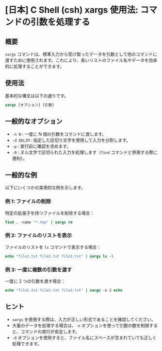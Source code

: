 # [日本] C Shell (csh) xargs 使用法: コマンドの引数を処理する

## 概要
`xargs` コマンドは、標準入力から受け取ったデータを引数として他のコマンドに渡すために使用されます。これにより、長いリストのファイル名やデータを効率的に処理することができます。

## 使用法
基本的な構文は以下の通りです。

```csh
xargs [オプション] [引数]
```

## 一般的なオプション
- `-n N` : 一度に N 個の引数をコマンドに渡します。
- `-d DELIM` : 指定した区切り文字を使用して入力を分割します。
- `-p` : 実行前に確認を求めます。
- `-0` : ヌル文字で区切られた入力を処理します（`find` コマンドと併用する際に便利）。

## 一般的な例
以下にいくつかの実用的な例を示します。

### 例 1: ファイルの削除
特定の拡張子を持つファイルを削除する場合：

```csh
find . -name "*.tmp" | xargs rm
```

### 例 2: ファイルのリストを表示
ファイルのリストを `ls` コマンドで表示する場合：

```csh
echo "file1.txt file2.txt file3.txt" | xargs ls -l
```

### 例 3: 一度に複数の引数を渡す
一度に 2 つの引数を渡す場合：

```csh
echo "file1.txt file2.txt file3.txt" | xargs -n 2 echo
```

## ヒント
- `xargs` を使用する際は、入力が正しい形式であることを確認してください。
- 大量のデータを処理する場合は、`-n` オプションを使って引数の数を制限すると、コマンドの実行が安定します。
- `-0` オプションを使用すると、ファイル名にスペースが含まれていても正しく処理できます。